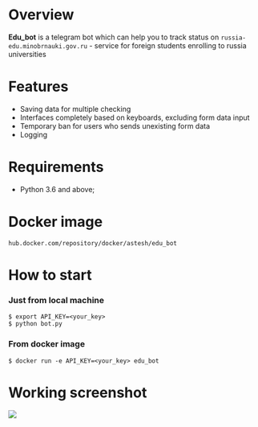 # Overview
**Edu_bot** is a telegram bot which can help you to track status on `russia-edu.minobrnauki.gov.ru` - service for foreign students enrolling to russia universities
#
# Features
 - Saving data for multiple checking
 - Interfaces completely based on keyboards, excluding form data input
 - Temporary ban for users who sends unexisting form data
 - Logging
 #
# Requirements
 - Python 3.6 and above;
 #
# Docker image
`hub.docker.com/repository/docker/astesh/edu_bot`
#
# How to start
### Just from local machine
```
$ export API_KEY=<your_key>
$ python bot.py
```
### From docker image
```
$ docker run -e API_KEY=<your_key> edu_bot
```
#
# Working screenshot
![](https://github.com/astesh-code/python_rev2/blob/dev/pictures/work.jpg)
#
